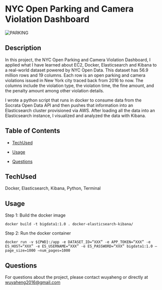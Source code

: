 # NYC Open Parking and Camera Violation Dashboard
![PARKING](https://user-images.githubusercontent.com/52837649/97363669-51f43380-1879-11eb-834f-933fe1cf5630.gif)

## Description
In this project, the NYC Open Parking and Camera Violation Dashboard, I applied what I have learned about EC2, Docker, Elasticsearch and Kibana to a real-world dataset powered by NYC Open Data. This dataset has 56.9 million rows and 19 columns. Each row is an open parking and camera violations issued in New York city traced back from 2016 to now. The columns include the violation type, the violation time, the fine amount, and the penalty amount among other violation details.

I wrote a python script that runs in docker to consume data from the Socrata Open Data API and then pushes that information into an Elasticsearch cluster provisioned via AWS.  After loading all the data into an Elasticsearch instance, I visualized and analyzed the data with Kibana. 



## Table of Contents

* [TechUsed](#TechUsed)

* [Usage](#usage) 

* [Questions](#Questions)


## TechUsed
Docker, Elasticsearch, Kibana, Python, Terminal

## Usage
Step 1: Build the docker image 
```
docker build -t bigdata1:1.0 . docker-elasticsearch-kibana/
```
Step 2: Run the docker container 
```
docker run -v ${PWD}:/app -e DATASET_ID=“XXX” -e APP_TOKEN=“XXX” -e ES_HOST=“XXX” -e ES_USERNAME=“XXX” -e ES_PASSWORD=“XXX” bigdata1:1.0 –page_size=1000 –num_pages=1000 
```
## Questions
For questions about the project, please contact wuyaheng or directly at wuyaheng2016@gmail.com


